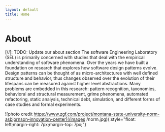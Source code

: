 ```yaml
---
layout: default
title: Home
---
```

# About
[//]: TODO: Update our about section
The software Engineering Laboratory (SEL) is primarily concerned with studies that deal with the empirical understanding of software phenomena. 
Over the years we have built a foundation on research that explores how software design patterns evolve. 
Design patterns can be thought of as micro-architectures with well defined structure and behavior, thus changes observed over the evolution of their lifespans can be measured against higher level abstractions. 
Many problems are embedded in this research: pattern recognition, taxonomies, behavioral and structural measurement, grime phenomena, automated refactoring, static analysis, technical debt, simulation, and different forms of case studies and formal experiments.

![photo credit https://www.zgf.com/project/montana-state-university-norm-asbjornson-innovation-center](/images
/norm.jpg){:style="float: left;margin-right: 7px;margin-top: 7px;"}